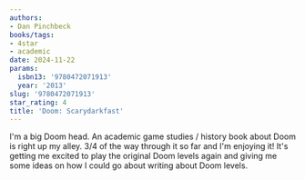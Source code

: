 ```yaml
---
authors:
- Dan Pinchbeck
books/tags:
- 4star
- academic
date: 2024-11-22
params:
  isbn13: '9780472071913'
  year: '2013'
slug: '9780472071913'
star_rating: 4
title: 'Doom: Scarydarkfast'
---
```


I'm a big Doom head. An academic game studies / history book about Doom is right up my alley. 3/4 of the way through it so far and I'm enjoying it! It's getting me excited to play the original Doom levels again and giving me some ideas on how I could go about writing about Doom levels.

<!--more-->